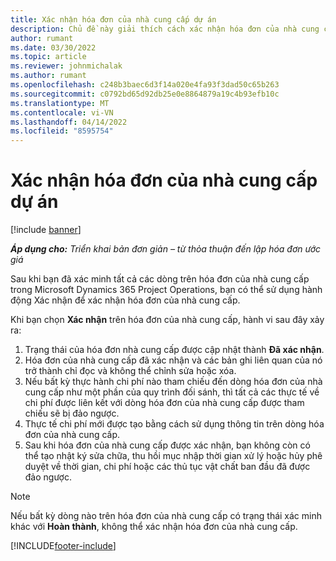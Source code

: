 ```yaml
---
title: Xác nhận hóa đơn của nhà cung cấp dự án
description: Chủ đề này giải thích cách xác nhận hóa đơn của nhà cung cấp dự án trong Microsoft Dynamics 365 Project Operations và tác động tài chính của việc xác nhận hóa đơn của nhà cung cấp dự án.
author: rumant
ms.date: 03/30/2022
ms.topic: article
ms.reviewer: johnmichalak
ms.author: rumant
ms.openlocfilehash: c248b3baec6d3f14a020e4fa93f3dad50c65b263
ms.sourcegitcommit: c0792bd65d92db25e0e8864879a19c4b93efb10c
ms.translationtype: MT
ms.contentlocale: vi-VN
ms.lasthandoff: 04/14/2022
ms.locfileid: "8595754"
---
```

# <a name="confirm-a-project-vendor-invoice"></a>Xác nhận hóa đơn của nhà cung cấp dự án

[!include [banner](../../includes/dataverse-preview.md)]

_**Áp dụng cho:** Triển khai bản đơn giản – từ thỏa thuận đến lập hóa đơn ước giá_

Sau khi bạn đã xác minh tất cả các dòng trên hóa đơn của nhà cung cấp trong Microsoft Dynamics 365 Project Operations, bạn có thể sử dụng hành động Xác nhận để xác nhận hóa đơn của nhà cung cấp.

Khi bạn chọn **Xác nhận** trên hóa đơn của nhà cung cấp, hành vi sau đây xảy ra:

1. Trạng thái của hóa đơn nhà cung cấp được cập nhật thành **Đã xác nhận**.
2. Hóa đơn của nhà cung cấp đã xác nhận và các bản ghi liên quan của nó trở thành chỉ đọc và không thể chỉnh sửa hoặc xóa.
3. Nếu bất kỳ thực hành chi phí nào tham chiếu đến dòng hóa đơn của nhà cung cấp như một phần của quy trình đối sánh, thì tất cả các thực tế về chi phí được liên kết với dòng hóa đơn của nhà cung cấp được tham chiếu sẽ bị đảo ngược.
4. Thực tế chi phí mới được tạo bằng cách sử dụng thông tin trên dòng hóa đơn của nhà cung cấp.
5. Sau khi hóa đơn của nhà cung cấp được xác nhận, bạn không còn có thể tạo nhật ký sửa chữa, thu hồi mục nhập thời gian xử lý hoặc hủy phê duyệt về thời gian, chi phí hoặc các thủ tục vật chất ban đầu đã được đảo ngược.

> [!NOTE]
> Nếu bất kỳ dòng nào trên hóa đơn của nhà cung cấp có trạng thái xác minh khác với **Hoàn thành**, không thể xác nhận hóa đơn của nhà cung cấp.

[!INCLUDE[footer-include](../../includes/footer-banner.md)]
